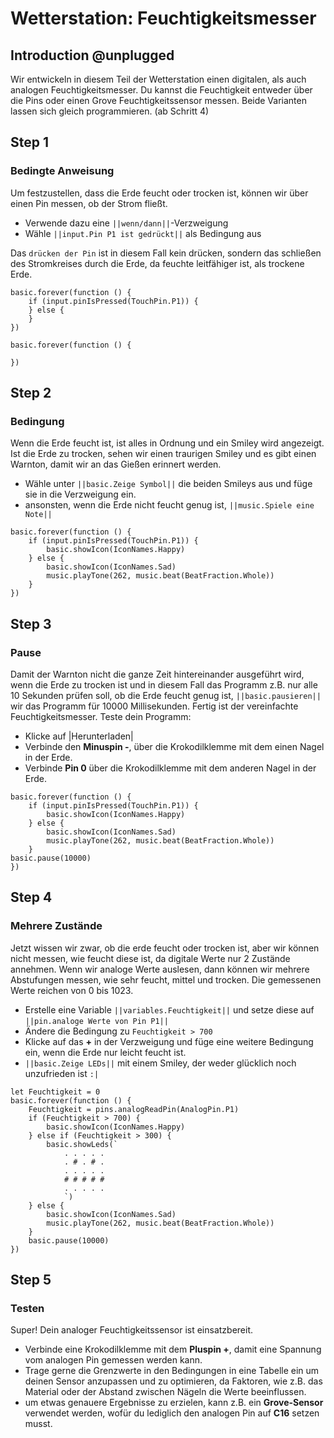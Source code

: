 # Wetterstation: Feuchtigkeitsmesser

## Introduction @unplugged

Wir entwickeln in diesem Teil der Wetterstation einen digitalen, als auch analogen Feuchtigkeitsmesser.
Du kannst die Feuchtigkeit entweder über die Pins oder einen Grove Feuchtigkeitssensor messen.
Beide Varianten lassen sich gleich programmieren. (ab Schritt 4)

## Step 1

### Bedingte Anweisung

Um festzustellen, dass die Erde feucht oder trocken ist, können wir über einen Pin messen,
ob der Strom fließt.
- Verwende dazu eine ``||wenn/dann||``-Verzweigung
- Wähle ``||input.Pin P1 ist gedrückt||`` als Bedingung aus

Das ``drücken der Pin`` ist in diesem Fall kein drücken, sondern das schließen
des Stromkreises durch die Erde, da feuchte leitfähiger ist, als trockene Erde.


```blocks
basic.forever(function () {
    if (input.pinIsPressed(TouchPin.P1)) {
    } else {
    }
})
```

```template
basic.forever(function () {

})
```

## Step 2

### Bedingung

Wenn die Erde feucht ist, ist alles in Ordnung und ein Smiley wird angezeigt.
Ist die Erde zu trocken, sehen wir einen traurigen Smiley und es gibt einen Warnton,
damit wir an das Gießen erinnert werden.
- Wähle unter ``||basic.Zeige Symbol||`` die beiden Smileys aus und füge sie in die Verzweigung ein.
- ansonsten, wenn die Erde nicht feucht genug ist,  ``||music.Spiele eine Note||``


```blocks
basic.forever(function () {
    if (input.pinIsPressed(TouchPin.P1)) {
        basic.showIcon(IconNames.Happy)
    } else {
        basic.showIcon(IconNames.Sad)
        music.playTone(262, music.beat(BeatFraction.Whole))
    }
})
```

## Step 3

### Pause

Damit der Warnton nicht die ganze Zeit hintereinander ausgeführt wird, wenn die Erde zu trocken
ist und in diesem Fall das Programm z.B. nur alle 10 Sekunden prüfen soll, ob die Erde
feucht genug ist, ``||basic.pausieren||`` wir das Programm für 10000 Millisekunden.
Fertig ist der vereinfachte Feuchtigkeitsmesser.
Teste dein Programm:
- Klicke auf |Herunterladen|
- Verbinde den **Minuspin -**, über die Krokodilklemme mit dem einen Nagel in der Erde.
- Verbinde **Pin 0** über die Krokodilklemme mit dem anderen Nagel in der Erde.




```blocks
basic.forever(function () {
    if (input.pinIsPressed(TouchPin.P1)) {
        basic.showIcon(IconNames.Happy)
    } else {
        basic.showIcon(IconNames.Sad)
        music.playTone(262, music.beat(BeatFraction.Whole))
    }
basic.pause(10000)
})
```

## Step 4

### Mehrere Zustände

Jetzt wissen wir zwar, ob die erde feucht oder trocken ist, aber wir können nicht
messen, wie feucht diese ist, da digitale Werte nur 2 Zustände annehmen.
Wenn wir analoge Werte auslesen, dann können wir mehrere Abstufungen messen,
wie sehr feucht, mittel und trocken. Die gemessenen Werte reichen von 0 bis 1023.
- Erstelle eine Variable ``||variables.Feuchtigkeit||`` und setze diese auf ``||pin.analoge Werte von Pin P1||``
- Ändere die Bedingung zu ``Feuchtigkeit > 700``
- Klicke auf das **+** in der Verzweigung  und füge eine weitere Bedingung ein, wenn die Erde nur leicht feucht ist.
- ``||basic.Zeige LEDs||`` mit einem Smiley, der weder glücklich noch unzufrieden ist ``:|``

```blocks
let Feuchtigkeit = 0
basic.forever(function () {
    Feuchtigkeit = pins.analogReadPin(AnalogPin.P1)
    if (Feuchtigkeit > 700) {
        basic.showIcon(IconNames.Happy)
    } else if (Feuchtigkeit > 300) {
        basic.showLeds(`
            . . . . .
            . # . # .
            . . . . .
            # # # # #
            . . . . .
            `)
    } else {
        basic.showIcon(IconNames.Sad)
        music.playTone(262, music.beat(BeatFraction.Whole))
    }
    basic.pause(10000)
})

```

## Step 5

### Testen

Super! Dein analoger Feuchtigkeitssensor ist einsatzbereit.
- Verbinde eine Krokodilklemme mit dem **Pluspin +**, damit eine Spannung vom
analogen Pin gemessen werden kann.
- Trage gerne die Grenzwerte in den Bedingungen in eine Tabelle ein
um deinen Sensor anzupassen und zu optimieren, da Faktoren, wie z.B. das Material oder der Abstand zwischen Nägeln die Werte beeinflussen.
- um etwas genauere Ergebnisse zu erzielen, kann z.B. ein **Grove-Sensor** verwendet werden, wofür du lediglich den analogen Pin auf **C16** setzen musst.


